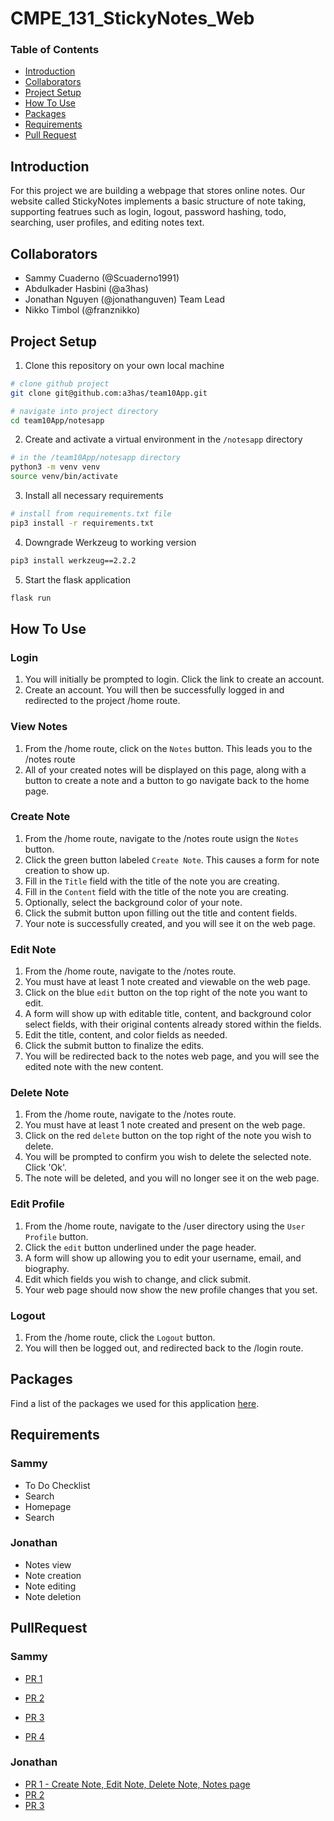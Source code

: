 # CMPE_131_StickyNotes_Web

### Table of Contents
- [Introduction](#introduction)
- [Collaborators](#collaborators)
- [Project Setup](#project-setup)
- [How To Use](#how-to-use)
- [Packages](#packages)
- [Requirements](#requirements)
- [Pull Request](#pullrequest)

## Introduction
For this project we are building a webpage that stores online notes. Our website called StickyNotes implements a basic structure of note taking, supporting featrues such as login, logout, password hashing, todo, searching, user profiles, and editing notes text.   

## Collaborators 
- Sammy Cuaderno (@Scuaderno1991)
- Abdulkader Hasbini (@a3has)
- Jonathan Nguyen (@jonathanguven) Team Lead
- Nikko Timbol (@franznikko)

## Project Setup
1. Clone this repository on your own local machine
```bash
# clone github project
git clone git@github.com:a3has/team10App.git

# navigate into project directory
cd team10App/notesapp
```
2. Create and activate a virtual environment in the `/notesapp` directory
```bash
# in the /team10App/notesapp directory
python3 -m venv venv
source venv/bin/activate
```
3. Install all necessary requirements 
```bash
# install from requirements.txt file
pip3 install -r requirements.txt
```
4. Downgrade Werkzeug to working version
```bash
pip3 install werkzeug==2.2.2
```
5. Start the flask application
```bash
flask run
```

## How To Use
### Login
1. You will initially be prompted to login. Click the link to create an account.
2. Create an account. You will then be successfully logged in and redirected to the project /home route.

### View Notes
1. From the /home route, click on the `Notes` button. This leads you to the /notes route
2. All of your created notes will be displayed on this page, along with a button to create a note and a button to go navigate back to the home page.

### Create Note
1. From the /home route, navigate to the /notes route usign the `Notes` button.
2. Click the green button labeled `Create Note`. This causes a form for note creation to show up. 
3. Fill in the `Title` field with the title of the note you are creating.
4. Fill in the `Content` field with the title of the note you are creating.
5. Optionally, select the background color of your note. 
6. Click the submit button upon filling out the title and content fields.
7. Your note is successfully created, and you will see it on the web page.

### Edit Note
1. From the /home route, navigate to the /notes route.
2. You must have at least 1 note created and viewable on the web page.
3. Click on the blue `edit` button on the top right of the note you want to edit.
4. A form will show up with editable title, content, and background color select fields, with their original contents already stored within the fields.
5. Edit the title, content, and color fields as needed.
6. Click the submit button to finalize the edits.
7. You will be redirected back to the notes web page, and you will see the edited note with the new content.

### Delete Note
1. From the /home route, navigate to the /notes route.
2. You must have at least 1 note created and present on the web page.
3. Click on the red `delete` button on the top right of the note you wish to delete.
4. You will be prompted to confirm you wish to delete the selected note. Click 'Ok'.
5. The note will be deleted, and you will no longer see it on the web page.

### Edit Profile
1. From the /home route, navigate to the /user directory using the `User Profile` button. 
2. Click the `edit` button underlined under the page header.
3. A form will show up allowing you to edit your username, email, and biography.
4. Edit which fields you wish to change, and click submit.
5. Your web page should now show the new profile changes that you set.

### Logout
1. From the /home route, click the `Logout` button. 
2. You will then be logged out, and redirected back to the /login route.

## Packages
Find a list of the packages we used for this application [here](https://github.com/a3has/team10App/blob/milestone2/notesapp/requirements.txt).

## Requirements 
### Sammy
- To Do Checklist 
- Search 
- Homepage 
- Search 
### Jonathan
- Notes view
- Note creation
- Note editing
- Note deletion

## PullRequest
### Sammy
- [PR 1](https://github.com/a3has/team10App/commit/bb241d9ac4581173bcae478580cd8f3db60c4f9d)

- [PR 2](https://github.com/a3has/team10App/commit/3e74ca9e8ae35721fb2de6e0f6e532d04687d0c7)

- [PR 3](https://github.com/a3has/team10App/commit/6df975e8fcc909d60aea1e8e59f1ec4e3ace9069)

- [PR 4](https://github.com/a3has/team10App/commit/3e74ca9e8ae35721fb2de6e0f6e532d04687d0c7)

### Jonathan
- [PR 1 - Create Note, Edit Note, Delete Note, Notes page](https://github.com/a3has/team10App/commit/78be911b44b0fb25e1075a055e192f6db0a1cfbd)
- [PR 2]()
- [PR 3]()
